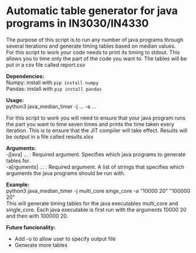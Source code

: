 # Automatic table generator for java programs in IN3030/IN4330  
The purpose of this script is to run any number of java programs through several iterations and generate timing tables based on median values.  
For this script to work your code needs to print its timing to stdout. This allows you to time only the part of the code you want to.
The tables will be put in a csv file called report.csv

**Dependencies:**  
Numpy: install with ```pip install numpy```  
Pandas: install with ```pip install pandas```
  
**Usage:**  
python3 java\_median\_timer -j ... -a ...  
  
For this script to work you will need to ensure that your java program runs the part you want to time seven times and prints the time taken every iteration. This is to ensure that the JIT compiler will take effect.
Results will be output in a file called results.xlsx
  
**Arguments:**  
\-j[ava]        ...     : Required argument. Specifies which java programs to generate tables for.  
\-a[rguments]   ...     : Required argument. A list of strings that specifies which arguments the java programs should be run with.
  
**Example:**  
python3 java\_median\_timer -j multi\_core singe\_core -a "10000 20" "100000 20"  
This will generate timing tables for the java executables multi\_core and single\_core. Each java executable is first run with the arguments 10000 20 and then with 100000 20.
  
**Future funcionality:**  
- Add -o to allow user to specify output file    
- Generate more tables
